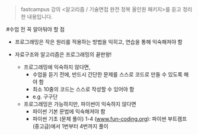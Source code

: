
> fastcampus 강의 <알고리즘 / 기술면접 완전 정복 올인원 패키지>를 듣고 정리한 내용입니다.

#수업 전 꼭 알아둬야 할 점

- 프로그래밍은 작은 원리를 적용하는 방법을 익히고, 연습을 통해 익숙해져야 함

- 자료구조와 알고리즘은 프로그래밍의 끝판왕!
    - 프로그래밍에 익숙하지 않다면,
        - 수업을 듣기 전에, 반드시 간단한 문제를 스스로 코드로 만들 수 있도록 해야 함
        - 최소 10줄의 코드는 스스로 작성할 수 있어야 함
        - e.g. 구구단
    - 프로그래밍은 가능하지만, 파이썬이 익숙하지 않다면
        - 파이썬 기본 문법에 익숙해져야 함
        - 파이썬 기초 (문제 풀이) 1-4 (www.fun-coding.org): 파이썬 부트캠프(중고급)에서 1번부터 4번까지 풀이